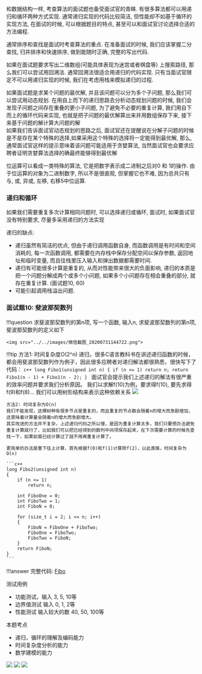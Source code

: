 
和数据结构一样, 考查算法的面试题也备受面试官的青睐. 有很多算法都可以用递归和循环两种方式实现.
通常递归实现的代码比较简洁, 但性能却不如基于循环的实现方法, 在面试的时候, 可以根据题目的特点, 甚至可以和面试官讨论选择合适的方法编程.

通常排序和查找是面试时考查算法的重点. 在准备面试的时候, 我们应该掌握二分查找, 归并排序和快速排序, 做到能随时正确, 完整的写出代码.

如果在面试题要求写出二维数组(可能具体表现为迷宫或者棋盘等) 上搜索路径, 那么我们可以尝试用回溯法. 通常回溯法很适合用递归的代码实现. 只有当面试官限定不可以用递归实现的时候, 我们在考虑用栈来模拟递归的过程.

如果面试题是求某个问题的最优解, 并且该问题可以分为多个子问题, 那么我们可以尝试用动态规划. 在用自上而下的递归思路去分析动态规划问题的时候, 我们会发现子问题之间存在重叠的更小子问题, 为了避免不必要的重复计算, 我们用自下而上的循环代码来实现, 也就是把子问题的最优解算出来并用数组保存下来, 接下来基于问题的解计算大问题的解   
如果我们告诉面试官动态规划的思路之后, 面试官还在提醒说在分解子问题的时候是不是存在某个特殊的选择,如果采用这个特殊的选择将一定能得到最优解, 那么, 通常面试官这样的提示意味着该问题可能适用于贪婪算法, 当然面试官也会要求应聘者证明贪婪算法选择的确最终能够得到最优解

位运算可以看成一类特殊的算法, 它是把数字表示成二进制之后对0 和 1的操作. 由于位运算的对象为二进制数字, 所以不是很直观, 但掌握它也不难, 因为总共只有 与, 或, 异或, 左移, 右移5中位运算.


### 递归和循环

如果我们需要重复多次计算相同问题时, 可以选择递归或循环, 面试时, 如果面试官没有特别要求, 尽量多采用递归的方法实现

递归的缺点:

- 递归虽然有简洁的优点, 但由于递归调用函数自身, 而函数调用是有时间和空间消耗的, 每一次函数调用, 都需要在内存栈中保存分配空间以保存参数, 返回地址和临时变量, 而且往栈里压入输入和弹出数据都需要时间.
- 递归有可能很多计算是重复的, 从而对性能带来很大的负面影响, 递归的本质是把一个问题分解成两个或多个小问题, 如果多个小问题存在相会重叠的部分, 就存在重复计算. (面试题10, 60)
- 可能引起调用栈溢出问题.



### 面试题10: 斐波那契数列

!!!question
    求斐波那契数列的第n项, 写一个函数, 输入n, 求斐波那契数列的第n项, 斐波那契数列的定义如下

    <img src="../../images/微信截图_20200731144722.png">

!!!tip
    方法1: 时间复杂度O(2^n)
    递归，很多C语言教科书在讲述递归函数的时候，都会用斐波那契数列作为例子，因此很多应聘者对递归解法都很熟悉，很快写下了代码：
    ```c++
    long Fibo1(unsigned int n)
    {
        if (n <= 1)
            return n;
        return Fibo1(n - 1) + Fibo1(n - 2);
    }
    ```
    面试官会提示我们上述递归的解法有很严重的效率问题并要求我们分析原因。
    我们以求解f(10)为例，要求得f(10), 要先求得f(9)和f(8)... 我们可以用树形结构来表示这种依赖关系
    <img src="../../images/微信截图_20200731153212.png">

    方法2: 时间复杂为O(n)
    我们不能发现，这棵树种有很多节点是重复的，而且重复的节点数会随着n的增大而急剧增加，这意味着计算量会随着n的增大而急剧增大。
    其实改进的方法并不复杂，上述递归代码之所以慢，是因为重复计算太多，我们只要想办法避免重复计算就行了，比如我们可以把已经得到的数列中间项保存起来，在下次需要计算的时候先查找一下，如果前面已经计算过了就不用再重复计算了。

    更简单的办法是重下往上计算，首先根据f(0)和f(1)计算除f(2)，以此类推，时间复杂为O(n)

    ```c++
    long Fibo2(unsigned int n)
    {
        if (n <= 1)
            return n;

        int FiboOne = 0;
        int FiboTwo = 1;
        int FiboN = 0;

        for (size_t i = 2; i <= n; i++)
        {
            FiboN = FiboOne + FiboTwo;
            FiboOne = FiboTwo;
            FiboTwo = FiboN;
        }
        return FiboN;
    }    
    ```

!!!answer
    完整代码: <a href="https://github.com/yiouejv/blog/blob/master/docs/%E5%89%91%E6%8C%87offer/codes/Fibo.cpp">Fibo</a>

测试用例

- 功能测试，输入 3, 5, 10等
- 边界值测试 输入 0, 1, 2等
- 性能测试 输入较大的数 40, 50, 100等

本题考点

- 递归，循环的理解及编码能力
- 时间复杂度分析的能力
- 数学建模的能力

<img src="../../images/微信截图_20200731160302.png">
<img src="../../images/微信截图_20200731160457.png">

<img src="../../images/微信截图_20200731160759.png">


